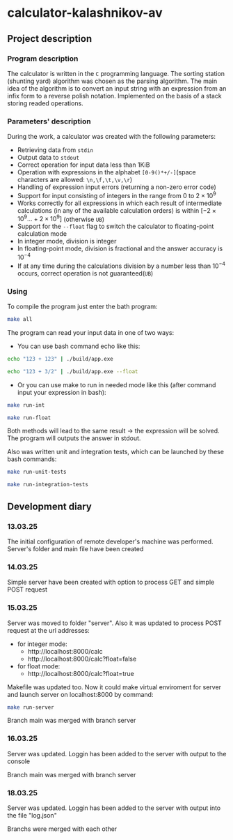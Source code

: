 # calculator-kalashnikov-av

## Project description

### Program description

The calculator is written in the ```C``` programming language.
The sorting station (shunting yard) algorithm was chosen as the parsing algorithm.
The main idea of the algorithm is to convert an input string with an expression from an infix form to a reverse polish notation. Implemented on the basis of a stack storing readed operations.

### Parameters' description

During the work, a calculator was created with the following parameters:
- Retrieving data from ```stdin```
- Output data to ```stdout```
- Correct operation for input data less than 1KiB
- Operation with expressions in the alphabet ```[0-9()*+/-]```(space characters are allowed: ```\n,\f,\t,\v,\r```)
- Handling of expression input errors (returning a non-zero error code)
- Support for input consisting of integers in the range from 0 to $2\times10^9$
- Works correctly for all expressions in which each result of intermediate calculations (in any of the available calculation orders) is within $[-2\times10^9\dots+2\times10^9]$ (otherwise ```UB```)
- Support for the ```--float``` flag to switch the calculator to floating-point calculation mode
- In integer mode, division is integer
- In floating-point mode, division is fractional and the answer accuracy is $10^{-4}$
- If at any time during the calculations division by a number less than $10^{-4}$ occurs, correct operation is not guaranteed(```UB```)

### Using

To compile the program just enter the bath program:
```bash
make all
```

The program can read your input data in one of two ways:
- You can use bash command echo like this:
```bash
echo "123 + 123" | ./build/app.exe
```
```bash
echo "123 + 3/2" | ./build/app.exe --float
```
- Or you can use make to run in needed mode like this (after command input your expression in bash):
```bash
make run-int
```
```bash
make run-float
```

Both methods will lead to the same result -> the expression will be solved. The program will outputs the answer in stdout.

Also was written unit and integration tests, which can be launched by these bash commands:
```bash
make run-unit-tests
```
```bash
make run-integration-tests
```

## Development diary
### 13.03.25
The initial configuration of remote developer's machine was performed. Server's folder and main file have been created

### 14.03.25
Simple server have been created with option to process GET and simple POST request

### 15.03.25
Server was moved to folder "server". Also it was updated to process POST request at the url addresses:
- for integer mode:
	- http://localhost:8000/calc
	- http://localhost:8000/calc?float=false
- for float mode:
	- http://localhost:8000/calc?float=true

Makefile was updated too. Now it could make virtual enviroment for server and launch server on localhost:8000 by command:
```bash
make run-server
```

Branch main was merged with branch server

### 16.03.25
Server was updated. Loggin has been added to the server with output to the console

Branch main was merged with branch server

### 18.03.25
Server was updated. Loggin has been added to the server with output into the file "log.json"

Branchs were merged with each other
